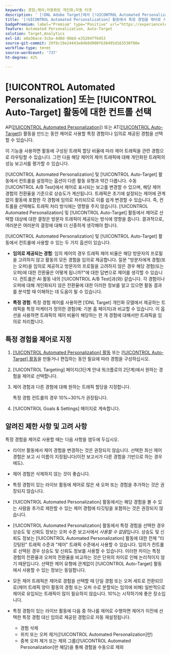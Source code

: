 ```yaml
---
keywords: 경험;제어;자동화된 개인화;자동 타겟
description: ' [!DNL Adobe Target]에서 [!UICONTROL Automated Personalization](AP) 또는 [!UICONTROL Auto-Target] 활동을 만드는 동안 컨트롤로 사용할 환경을 선택하는 방법을 알아봅니다.'
title: '[!UICONTROL Automated Personalization] 활동에서 특정 경험을 제어로 사용하려면 어떻게 해야 합니까?'
badgePremium: label="Premium" type="Positive" url="https://experienceleague.adobe.com/docs/target/using/introduction/intro.html?lang=en#premium newtab=true" tooltip="Target Premium에 포함된 내용을 확인하십시오."
feature: Automated Personalization, Auto-Target
solution: Target,Analytics
exl-id: a0a36ace-3cba-4d8d-9bbd-e35204ff6453
source-git-commit: 29f8c19e24443e84b8d900f630495d163530f80e
workflow-type: tm+mt
source-wordcount: '737'
ht-degree: 42%

---
```


# [!UICONTROL Automated Personalization] 또는 [!UICONTROL Auto-Target] 활동에 대한 컨트롤 선택

AP([[!UICONTROL Automated Personalization]](/help/main/c-activities/t-automated-personalization/automated-personalization.md)) 또는 AT([[!UICONTROL Auto-Target]](/help/main/c-activities/auto-target/auto-target-to-optimize.md)) 활동을 만드는 동안 제어로 사용할 특정 경험이나 임의로 제공된 경험을 선택할 수 있습니다.

이 기능을 사용하면 활동에 구성된 트래픽 할당 비율에 따라 제어 트래픽을 관련 경험으로 라우팅할 수 있습니다. 그런 다음 해당 제어의 제어 트래픽에 대해 개인화된 트래픽의 성능 보고서를 평가할 수 있습니다.

[!UICONTROL Automated Personalization] 및 [!UICONTROL Auto-Target] 활동에서 컨트롤을 설정하는 옵션이 다른 활동 유형과 약간 다릅니다. 수동 [!UICONTROL A/B Test]에서 제어로 표시되는 보고를 변경할 수 있으며, 해당 제어 경험의 전환율을 기준으로 상승도가 계산됩니다. 트래픽은 초기에 설정되는 제어에 관계없이 활동에 포함한 각 경험에 임의로 처리되므로 이를 쉽게 변경할 수 있습니다. 즉, 컨트롤을 선택해도 트래픽 처리 방식에는 영향을 주지 않습니다. [!UICONTROL Automated Personalization] 및 [!UICONTROL Auto-Target] 활동에서 제어로 선택할 대상에 대한 결정은 방문자 트래픽이 제공되는 방식에 영향을 줍니다. 결과적으로, 여러분은 여러분의 결정에 대해 더 신중하게 생각해야 합니다.

[!UICONTROL Automated Personalization] 및 [!UICONTROL Auto-Target] 활동에서 컨트롤에 사용할 수 있는 두 가지 옵션이 있습니다.

* **임의로 제공되는 경험**: 임의 제어의 경우 트래픽 제어 비율은 해당 방문자의 프로필을 고려하지 않고 활동의 모든 경험을 임의로 제공합니다. 질문 &quot;방문자에게 경험(또는 오퍼)을 임의로 제공하고 방문자의 프로필을 고려하지 않은 경우 해당 경험(또는 오퍼)에 대한 전환율은 어떻게 됩니까?&quot;에 대한 답변으로 제어를 생각할 수 있습니다. 컨트롤은 AI 활동 내의 [!UICONTROL A/B Test]과(와) 같습니다. 각 경험이나 오퍼에 대해 개인화되지 않은 전환율에 대한 이러한 정보를 알고 있으면 활동 결과를 분석할 때 이해하는 데 도움이 될 수 있습니다.

* **특정 경험**: 특정 경험 제어를 사용하면 [!DNL Target] 개인화 모델에서 제공하는 트래픽을 특정 마케터가 정의한 경험(예: 기본 홈 페이지)과 비교할 수 있습니다. 이 옵션을 사용하면 트래픽의 제어 비율이 해당하는 한 개 경험에 대해서만 트래픽을 임의로 처리합니다.

## 특정 경험을 제어로 지정

1. [[!UICONTROL Automated Personalization] 활동](/help/main/c-activities/t-automated-personalization/create-ap-activity.md) 또는 [[!UICONTROL Auto-Target] 활동](/help/main/c-activities/t-test-ab/t-test-create-ab/ab-audience.md)을 만들거나 편집하는 동안 필요에 따라 경험을 구성하십시오.
1. [!UICONTROL Targeting] 페이지(3단계 안내 워크플로의 2단계)에서 원하는 경험을 제어로 선택합니다.
1. 제어 경험과 다른 경험에 대해 원하는 트래픽 할당을 지정합니다.

   특정 경험 컨트롤의 경우 10%~30%가 권장됩니다.

1. [!UICONTROL Goals & Settings] 페이지로 계속합니다.

## 알려진 제한 사항 및 고려 사항

특정 경험을 제어로 사용할 때는 다음 사항을 염두에 두십시오.

* 라이브 활동에서 제어 경험을 변경하는 것은 권장되지 않습니다. 선택한 최신 제어 경험은 보고 시 이름이 지정됩니다(이전 보고서가 다른 경험을 기반으로 하는 경우에도).
* 제어 경험은 삭제하지 않는 것이 좋습니다.
* 특정 경험이 있는 라이브 활동에 제어로 많은 새 오퍼 또는 경험을 추가하는 것은 권장되지 않습니다.
* [!UICONTROL Automated Personalization] 활동에서는 해당 경험을 볼 수 있는 사람을 추가로 제한할 수 있는 제어 경험에 타깃팅을 포함하는 것은 권장되지 않습니다.
* [!UICONTROL Automated Personalization] 활동에서 특정 경험을 선택한 경우 상승도 및 신뢰도 정보는 오퍼 수준 보고서에서 *사용할 수 없음*&#x200B;입니다. 상승도 및 신뢰도 정보는 [!UICONTROL Automated Personalization] 활동에 대한 전체 &quot;타깃팅된&quot; 트래픽 수준과 &quot;제어&quot; 트래픽 수준에서 사용할 수 있습니다. 임의가 컨트롤로 선택된 경우 상승도 및 신뢰도 정보를 사용할 수 있습니다. 이러한 차이는 특정 경험의 전환율과 오퍼의 전환율을 비교하는 것은 단위의 차이로 인해 논리적이지 않기 때문입니다. 선택한 제어 유형에 관계없이 [!UICONTROL Auto-Target] 활동에서 사용할 수 있는 정보는 동일합니다.
* 모든 제어 트래픽은 제어로 경험을 선택할 때 단일 경험 또는 오퍼 세트로 전환되므로(제어 트래픽 양이 활동의 경험 또는 오퍼 수로 분할되는 임의에 비해) 일반적으로 제어로 유입되는 트래픽이 많이 필요하지 않습니다. 10%는 시작하기에 좋은 장소입니다.
* 특정 경험이 있는 라이브 활동에 다음 중 하나를 제어로 수행하면 제어가 이전에 선택한 특정 경험 대신 임의로 제공된 경험으로 자동 재설정됩니다.

   * 경험 삭제
   * 위치 또는 오퍼 제거([!UICONTROL Automated Personalization]만)
   * 중복 오퍼 제거 또는 제외 그룹([!UICONTROL Automated Personalization]만 해당)을 통해 경험을 수동으로 제외
